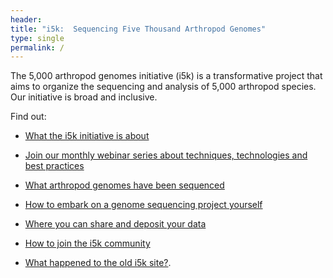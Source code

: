 ```yaml
---
header:
title: "i5k:  Sequencing Five Thousand Arthropod Genomes"
type: single
permalink: /
---
```


The 5,000 arthropod genomes initiative (i5k) is a transformative project that aims to organize the sequencing and analysis of 5,000 arthropod species. Our initiative is broad and inclusive.

<!---
Read our latest [news and updates](news/_posts).
--->
Find out:

- [What the i5k initiative is about](about)

- [Join our monthly webinar series about techniques, technologies and best practices](webinar)

- [What arthropod genomes have been sequenced](arthropod_genomes_v2)

- [How to embark on a genome sequencing project yourself](learn)

- [Where you can share and deposit your data](share)

- [How to join the i5k community](http://i5k.github.io/community)

- [What happened to the old i5k site?](archive).


